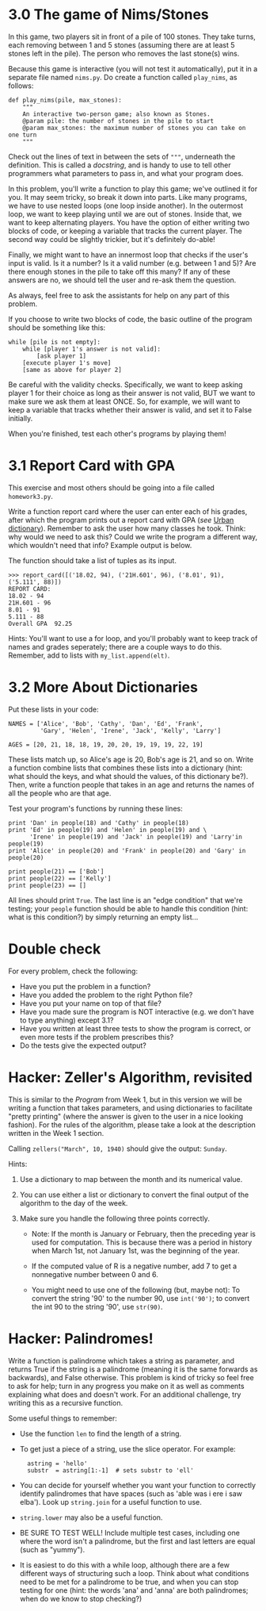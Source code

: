# 3.0 The game of Nims/Stones

In this game, two players sit in front of a pile of 100 stones. They take
turns, each removing between 1 and 5 stones (assuming there are at least 5
stones left in the pile). The person who removes the last stone(s) wins.

Because this game is interactive (you will not test it automatically), put it
in a separate file named `nims.py`. Do create a function called `play_nims`, as
follows:

    def play_nims(pile, max_stones):
        """
        An interactive two-person game; also known as Stones.
        @param pile: the number of stones in the pile to start
        @param max_stones: the maximum number of stones you can take on one turn
        """

Check out the lines of text in between the sets of `"""`, underneath the
definition. This is called a *docstring*, and is handy to use to tell other
programmers what parameters to pass in, and what your program does.

In this problem, you'll write a function to play this game; we've outlined it
for you. It may seem tricky, so break it down into parts. Like many programs,
we have to use nested loops (one loop inside another). In the outermost loop,
we want to keep playing until we are out of stones. Inside that, we want to
keep alternating players. You have the option of either writing two blocks of
code, or keeping a variable that tracks the current player. The second way
could be slightly trickier, but it's definitely do-able!

Finally, we might want to have an innermost loop that checks if the user's
input is valid. Is it a number? Is it a valid number (e.g. between 1 and 5)?
Are there enough stones in the pile to take off this many? If any of these
answers are no, we should tell the user and re-ask them the question.

As always, feel free to ask the assistants for help on any part of this
problem.

If you choose to write two blocks of code, the basic outline of the program
should be something like this:

    while [pile is not empty]:
        while [player 1's answer is not valid]:
            [ask player 1]
        [execute player 1's move]
        [same as above for player 2]

Be careful with the validity checks. Specifically, we want to keep asking
player 1 for their choice as long as their answer is not valid, BUT we want to
make sure we ask them at least ONCE. So, for example, we will want to keep a
variable that tracks whether their answer is valid, and set it to False
initially.

When you're finished, test each other's programs by playing them!

# 3.1 Report Card with GPA

This exercise and most others should be going into a file called `homework3.py`.

Write a function report card where the user can enter each of his grades,
after which the program prints out a report card with GPA (*see* [Urban
dictionary]). Remember to ask the user how many classes he took. Think: why
would we need to ask this? Could we write the program a different way, which
wouldn't need that info? Example output is below.

The function should take a list of tuples as its input.

[Urban dictionary]: http://www.urbandictionary.com/define.php?term=gpa

    >>> report_card([('18.02, 94), ('21H.601', 96), ('8.01', 91), ('5.111', 88)])
    REPORT CARD:
    18.02 - 94
    21H.601 - 96
    8.01 - 91
    5.111 - 88
    Overall GPA  92.25

Hints: You'll want to use a for loop, and you'll probably want to keep track
of names and grades seperately; there are a couple ways to do this. Remember,
add to lists with `my_list.append(elt)`.

# 3.2 More About Dictionaries

Put these lists in your code:

    NAMES = ['Alice', 'Bob', 'Cathy', 'Dan', 'Ed', 'Frank',
             'Gary', 'Helen', 'Irene', 'Jack', 'Kelly', 'Larry']

    AGES = [20, 21, 18, 18, 19, 20, 20, 19, 19, 19, 22, 19]

These lists match up, so Alice's age is 20, Bob's age is 21, and so on. Write a
function combine lists that combines these lists into a dictionary (hint: what
should the keys, and what should the values, of this dictionary be?). Then,
write a function people that takes in an age and returns the names of all the
people who are that age.

Test your program's functions by running these lines:

    print 'Dan' in people(18) and 'Cathy' in people(18)
    print 'Ed' in people(19) and 'Helen' in people(19) and \
	      'Irene' in people(19) and 'Jack' in people(19) and 'Larry'in people(19)
    print 'Alice' in people(20) and 'Frank' in people(20) and 'Gary' in people(20)

    print people(21) == ['Bob']
    print people(22) == ['Kelly']
    print people(23) == []

All lines should print `True`. The last line is an "edge condition" that we're
testing; your `people` function should be able to handle this condition (hint:
what is this condition?) by simply returning an empty list...

# Double check

For every problem, check the following:

* Have you put the problem in a function?
* Have you added the problem to the right Python file?
* Have you put your name on top of that file?
* Have you made sure the program is NOT interactive (e.g. we don't have to type
  anything) except 3.1?
* Have you written at least three tests to show the program is correct, or even
  more tests if the problem prescribes this?
* Do the tests give the expected output?


# Hacker: Zeller's Algorithm, revisited

This is similar to the *Program* from Week 1, but in this version we will be
writing a function that takes parameters, and using dictionaries to facilitate
"pretty printing" (where the answer is given to the user in a nice looking
fashion). For the rules of the algorithm, please take a look at the description
written in the Week 1 section.

Calling `zellers("March", 10, 1940)` should give the output: `Sunday`.

Hints:

1. Use a dictionary to map between the month and its numerical value.

2. You can use either a list or dictionary to convert the final output of the
   algorithm to the day of the week.

3. Make sure you handle the following three points correctly.

   * Note: If the month is January or February, then the preceding year is
     used for computation. This is because there was a period in history when
     March 1st, not January 1st, was the beginning of the year.

   * If the computed value of R is a negative number, add 7 to get a
     nonnegative number between 0 and 6.

   * You might need to use one of the following (but, maybe not): To convert
     the string '90' to the number 90, use `int('90')`; to convert the int 90 to
     the string '90', use `str(90)`.

# Hacker: Palindromes!

Write a function is palindrome which takes a string as parameter, and returns
True if the string is a palindrome (meaning it is the same forwards as
backwards), and False otherwise. This problem is kind of tricky so feel free to
ask for help; turn in any progress you make on it as well as comments
explaining what does and doesn't work. For an additional challenge, try writing
this as a recursive function.

Some useful things to remember:

* Use the function `len` to find the length of a string.

* To get just a piece of a string, use the slice operator. For example:

		astring = 'hello'
		substr  = astring[1:-1]  # sets substr to 'ell'

* You can decide for yourself whether you want your function to correctly
  identify palindromes that have spaces (such as 'able was i ere i saw elba').
  Look up `string.join` for a useful function to use.

* `string.lower` may also be a useful function.

* BE SURE TO TEST WELL! Include multiple test cases, including one where the
  word isn't a palindrome, but the first and last letters are equal (such as
  "yummy").

* It is easiest to do this with a while loop, although there are a few
  different ways of structuring such a loop. Think about what conditions need
  to be met for a palindrome to be true, and when you can stop testing for one
  (hint: the words 'ana' and 'anna' are both palindromes; when do we know to
  stop checking?)
